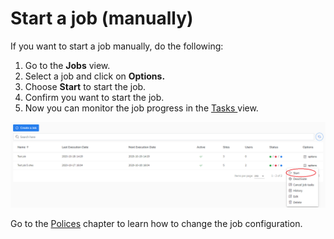 # Start a job \(manually\)

If you want to start a job manually, do the following:

1. Go to the **Jobs** view.
2. Select a job and click on **Options.**
3. Choose **Start** to start the job.
4. Confirm you want to start the job. 
5. Now you can monitor the job progress in the [Tasks ]()view.   

![](../../../.gitbook/assets/kodo-cloud-administration-job0.-start.png)

Go to the [Polices]() chapter to learn how to change the job configuration.

